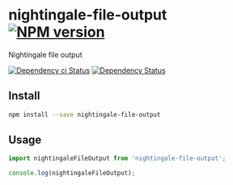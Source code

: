 # nightingale-file-output [![NPM version][npm-image]][npm-url]

Nightingale file output

[![Dependency ci Status][dependencyci-image]][dependencyci-url]
[![Dependency Status][daviddm-image]][daviddm-url]

## Install

```sh
npm install --save nightingale-file-output
```

## Usage

```js
import nightingaleFileOutput from 'nightingale-file-output';

console.log(nightingaleFileOutput);
```

[npm-image]: https://img.shields.io/npm/v/nightingale-file-output.svg?style=flat-square
[npm-url]: https://npmjs.org/package/nightingale-file-output
[daviddm-image]: https://david-dm.org/nightingalejs/nightingale-file-output.svg?style=flat-square
[daviddm-url]: https://david-dm.org/nightingalejs/nightingale-file-output
[dependencyci-image]: https://dependencyci.com/github/nightingalejs/nightingale-file-output/badge?style=flat-square
[dependencyci-url]: https://dependencyci.com/github/nightingalejs/nightingale-file-output
